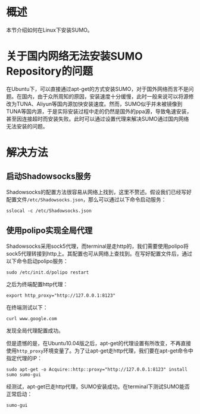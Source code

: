 # 概述
本节介绍如何在Linux下安装SUMO。

# 关于国内网络无法安装SUMO Repository的问题
在Ubuntu下，可以直接通过apt-get的方式安装SUMO，对于国外网络而言不是问题。在国内，由于众所周知的原因，安装速度十分缓慢，此时一般来说可以将源修改为TUNA、Aliyun等国内源加快安装速度。然而，SUMO似乎并未被镜像到TUNA等国内源，于是实际安装过程中走的仍然是国外的ppa源，导致龟速安装，甚至因连接超时而安装失败。此时可以通过设置代理来解决SUMO通过国内网络无法安装的问题。

# 解决方法
## 启动Shadowsocks服务
Shadowsocks的配置方法很容易从网络上找到，这里不赘述。假设我们已经写好配置文件`/etc/Shadowsocks.json`，那么可以通过以下命令启动服务：
```
sslocal -c /etc/Shadowsocks.json
```

## 使用polipo实现全局代理
Shadowsocks采用sock5代理，而terminal是走http的，我们需要使用polipo将sock5代理转接到http上。其配置也可从网络上查找到。在写好配置文件后，通过以下命令启动polipo服务：
```
sudo /etc/init.d/polipo restart
```
之后为终端配置http代理：
```
export http_proxy="http://127.0.0.1:8123"
```
在终端测试以下：
```
curl www.google.com
```
发现全局代理配置成功。

但是遗憾的是，在Ubuntu10.04版之后，apt-get的代理设置有所改变，不再直接使用`http_proxy`环境变量了。为了让apt-get走http代理，我们要在apt-get命令中指定代理的IP：
```
sudo apt-get -o Acquire::http::proxy="http://127.0.0.1:8123" install sumo sumo-gui
```
经测试，apt-get已走http代理，SUMO安装成功。在terminal下测试SUMO能否正常启动：
```
sumo-gui
```
